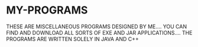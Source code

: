 # MY-PROGRAMS
 THESE ARE MISCELLANEOUS PROGRAMS DESIGNED BY ME....
 YOU CAN FIND AND DOWNLOAD ALL SORTS OF EXE AND JAR APPLICATIONS....
 THE PROGRAMS ARE WRITTEN SOLELY IN JAVA AND C++
